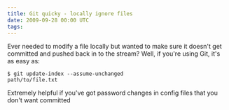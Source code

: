 ```yaml
---
title: Git quicky - locally ignore files
date: 2009-09-28 00:00 UTC
tags:
---
```


<p>Ever needed to modify a file locally but wanted to make sure it doesn't get committed and pushed back in to the stream? Well, if you're using Git, it's as easy as:</p>

<code>$ git update-index --assume-unchanged path/to/file.txt</code>

<p>Extremely helpful if you've got password changes in config files that you don't want committed</p>
